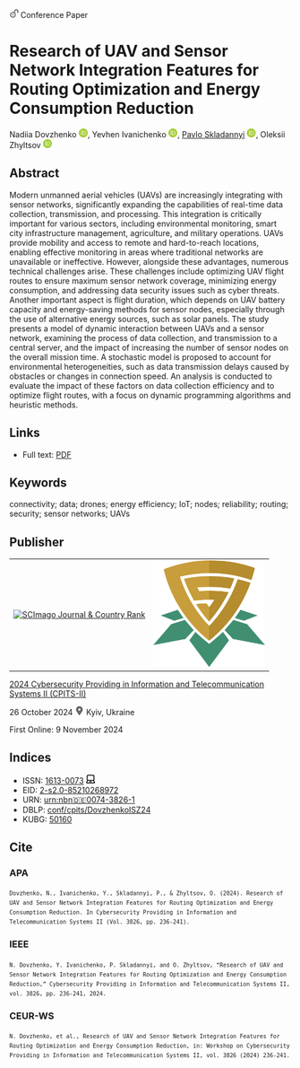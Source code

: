<img src="/icons/unlock.svg" width="16" height="16"> Conference Paper

# Research of UAV and Sensor Network Integration Features for Routing Optimization and Energy Consumption Reduction

Nadiia Dovzhenko <a href="https://orcid.org/0000-0003-4164-0066" target="_blank"><img src="/icons/orcid.svg" width="16" height="16"></a>,
Yevhen Ivanichenko <a href="https://orcid.org/0000-0002-6408-443X" target="_blank"><img src="/icons/orcid.svg" width="16" height="16"></a>,
<a href="/">Pavlo Skladannyi</a> <a href="https://orcid.org/0000-0002-7775-6039" target="_blank"><img src="/icons/orcid.svg" width="16" height="16"></a>,
Oleksii Zhyltsov <a href="https://orcid.org/0000-0002-7253-5990" target="_blank"><img src="/icons/orcid.svg" width="16" height="16"></a>

## Abstract

Modern unmanned aerial vehicles (UAVs) are increasingly integrating with sensor networks, significantly expanding the capabilities of real-time data collection, transmission, and processing. This integration is critically important for various sectors, including environmental monitoring, smart city infrastructure management, agriculture, and military operations. UAVs provide mobility and access to remote and hard-to-reach locations, enabling effective monitoring in areas where traditional networks are unavailable or ineffective. However, alongside these advantages, numerous technical challenges arise. These challenges include optimizing UAV flight routes to ensure maximum sensor network coverage, minimizing energy consumption, and addressing data security issues such as cyber threats. Another important aspect is flight duration, which depends on UAV battery capacity and energy-saving methods for sensor nodes, especially through the use of alternative energy sources, such as solar panels. The study presents a model of dynamic interaction between UAVs and a sensor network, examining the process of data collection, and transmission to a central server, and the impact of increasing the number of sensor nodes on the overall mission time. A stochastic model is proposed to account for environmental heterogeneities, such as data transmission delays caused by obstacles or changes in connection speed. An analysis is conducted to evaluate the impact of these factors on data collection efficiency and to optimize flight routes, with a focus on dynamic programming algorithms and heuristic methods.

## Links

* Full text: [PDF](https://ceur-ws.org/Vol-3826/short12.pdf)

## Keywords

connectivity; data; drones; energy efficiency; IoT; nodes; reliability; routing; security; sensor networks; UAVs

## Publisher

<table>
<tr>
<td>
<a href="https://www.scimagojr.com/journalsearch.php?q=21100218356&amp;tip=sid&amp;exact=no" title="SCImago Journal &amp; Country Rank"><img border="0" src="https://www.scimagojr.com/journal_img.php?id=21100218356" alt="SCImago Journal &amp; Country Rank"  /></a>
</td>
<td style="text-align: left;">
<a href="https://cpits.kubg.edu.ua/"><img src="/icons/cpits.svg" width="200"></a>
</td>
</tr>
</table>

[2024 Cybersecurity Providing in Information and Telecommunication Systems II (CPITS-II)](https://ceur-ws.org/Vol-3826/)

26 October 2024 <img src="/icons/location-pin.svg" width="16" height="16"> Kyiv, Ukraine

First Online: 9 November 2024

## Indices

* ISSN: [1613-0073](https://portal.issn.org/resource/ISSN/1613-0073) <img src="/icons/online.svg" width="16" height="16">
* EID: [2-s2.0-85210268972](http://www.scopus.com/record/display.url?origin=inward&eid=2-s2.0-85210268972)
* URN: [urn:nbn:de:0074-3826-1](https://nbn-resolving.org/xml/urn:nbn:de:0074-3826-1)
* DBLP: [conf/cpits/DovzhenkoISZ24](https://dblp.org/rec/conf/cpits/DovzhenkoISZ24)
* KUBG: [50160](http://elibrary.kubg.edu.ua/id/eprint/50160/)

## Cite

### APA

<small>`Dovzhenko, N., Ivanichenko, Y., Skladannyi, P., & Zhyltsov, O. (2024). Research of UAV and Sensor Network Integration Features for Routing Optimization and Energy Consumption Reduction. In Cybersecurity Providing in Information and Telecommunication Systems II (Vol. 3826, pp. 236-241).`</small>

### IEEE

<small>`N. Dovzhenko, Y. Ivanichenko, P. Skladannyi, and O. Zhyltsov, “Research of UAV and Sensor Network Integration Features for Routing Optimization and Energy Consumption Reduction,” Cybersecurity Providing in Information and Telecommunication Systems II, vol. 3826, pp. 236-241, 2024.`</small>

### CEUR-WS

<small>`N. Dovzhenko, et al., Research of UAV and Sensor Network Integration Features for Routing Optimization and Energy Consumption Reduction, in: Workshop on Cybersecurity Providing in Information and Telecommunication Systems II, vol. 3826 (2024) 236-241.`</small>